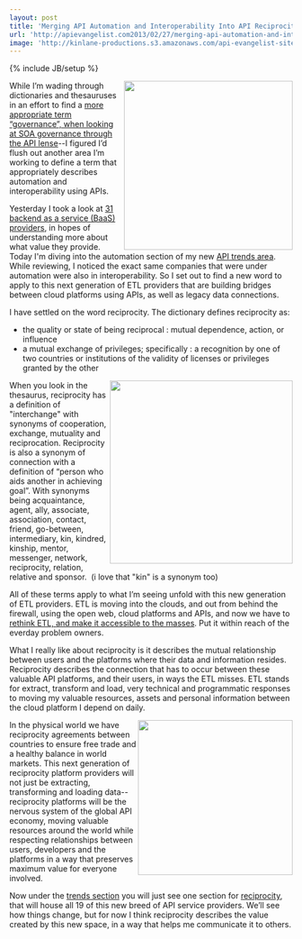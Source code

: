```yaml
---
layout: post
title: 'Merging API Automation and Interoperability Into API Reciprocity'
url: 'http://apievangelist.com2013/02/27/merging-api-automation-and-interoperability-into-api-reciprocity/'
image: 'http://kinlane-productions.s3.amazonaws.com/api-evangelist-site/blog/reciprocity-trends.png'
---
```

{% include JB/setup %}
<p>
     <a href="http://apievangelist.com/trends/reciprocity.php"><img src="https://s3.amazonaws.com/kinlane-productions/api-evangelist/trends/reciprocity-trends.png"  width="300" align="right" /></a>
</p>
<p>
     While I’m wading through dictionaries and thesauruses in an effort to find a <a href="/2013/02/27/what-is-better-word-for-governance-when-it-comes-to-apis/">more appropriate term “governance”, when looking at SOA governance through the API lense</a>--I figured I’d flush out another area I’m working to define a term that appropriately describes automation and interoperability using APIs.
</p>
<p>
     Yesterday I took a look at <a href="/2013/02/26/75-features-from-across-31-baas-providers/">31 backend as a service (BaaS) providers</a>, in hopes of understanding more about what value they provide. Today I'm diving into the automation section of my new <a href="/trends/">API trends area</a>. While reviewing, I noticed the exact same companies that were under automation were also in interoperability. So I set out to find a new word to apply to this next generation of ETL providers that are building bridges between cloud platforms using APIs, as well as legacy data connections.
</p>
<p>
     I have settled on the word reciprocity. The dictionary defines reciprocity as:
</p>
<ul>
     <li>the quality or state of being reciprocal : mutual dependence, action, or influence
     </li>
     <li>a mutual exchange of privileges; specifically : a recognition by one of two countries or institutions of the validity of licenses or privileges granted by the other
     </li>
</ul>
<p>
     <a href="http://apievangelist.com/trends/reciprocity.php"><img src="https://s3.amazonaws.com/kinlane-productions/api-evangelist/trends/social-reciprocity.png"  width="325" align="right" /></a>
</p>
<p>
     When you look in the thesaurus, reciprocity has a definition of "interchange" with synonyms of cooperation, exchange, mutuality and reciprocation. Reciprocity is also a synonym of connection with a definition of “person who aids another in achieving goal”. With synonyms being acquaintance, agent, ally, associate, association, contact, friend, go-between, intermediary, kin, kindred, kinship, mentor, messenger, network, reciprocity, relation, relative and sponsor.  (i love that "kin" is a synonym too)
</p>
<p>
     All of these terms apply to what I’m seeing unfold with this new generation of ETL providers. ETL is moving into the clouds, and out from behind the firewall, using the open web, cloud platforms and APIs, and now we have to <a href="/2013/02/10/bringing-etl-to-the-masses-with-apis/">rethink ETL, and make it accessible to the masses</a>. Put it within reach of the everday problem owners.
</p>
<p>
     What I really like about reciprocity is it describes the mutual relationship between users and the platforms where their data and information resides. Reciprocity describes the connection that has to occur between these valuable API platforms, and their users, in ways the ETL misses. ETL stands for extract, transform and load, very technical and programmatic responses to moving my valuable resources, assets and personal information between the cloud platform I depend on daily.
</p>
<p>
     <a href="http://apievangelist.com/trends/reciprocity.php"><img src="https://s3.amazonaws.com/kinlane-productions/api-evangelist/trends/reciprocity-2.jpeg"  width="275" align="right" /></a>
</p>
<p>
     In the physical world we have reciprocity agreements between countries to ensure free trade and a healthy balance in world markets. This next generation of reciprocity platform providers will not just be extracting, transforming and loading data--reciprocity platforms will be the nervous system of the global API economy, moving valuable resources around the world while respecting relationships between users, developers and the platforms in a way that preserves maximum value for everyone involved.
</p>
<p>
     Now under the <a href="/trends/">trends section</a> you will just see one section for <a title="reciprocity" href="/trends/reciprocity.php">reciprocity</a>, that will house all 19 of this new breed of API service providers. We’ll see how things change, but for now I think reciprocity describes the value created by this new space, in a way that helps me communicate it to others.
</p>
